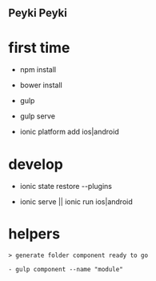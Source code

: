 ## Peyki Peyki

# first time

  - npm install 

  - bower  install 
  
  - gulp 

  - gulp serve
  
  - ionic platform add ios|android

# develop

  - ionic state restore --plugins 
    
  - ionic serve || ionic run ios|android 

# helpers
    > generate folder component ready to go

    - gulp component --name "module"


